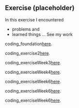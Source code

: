 ## Exercise (placeholder)

In this exercise I encountered
- problems
and
- learned things
...
See my work

coding_foundation[here](https://shenshenl.github.io/cdv-student/coding-exercises/coding_foundation/).

coding_exercise2[here](https://shenshenl.github.io/cdv-student/coding-exercises/exercise2/).

coding_exerciseWeek3[here](https://shenshenl.github.io/cdv-student/coding-exercises/exercise_3/).

coding_exerciseWeek4[here](https://shenshenl.github.io/cdv-student/coding-exercises/exercise4/).

coding_exerciseWeek6[here](https://shenshenl.github.io/cdv-student/coding-exercises/exercise5/).

coding_exerciseWeek6[here](https://shenshenl.github.io/cdv-student/coding-exercises/lab7-start/).

coding_exerciseWeek6[here](https://shenshenl.github.io/cdv-student/coding-exercises/line-2-start/).
<!-- See my work [here](https://leoneckert.github.io/cdv-student/coding-exercises/placeholder/website/). (note this link goes to GitHub Pages, the *public* face of this project)
̨ -->
